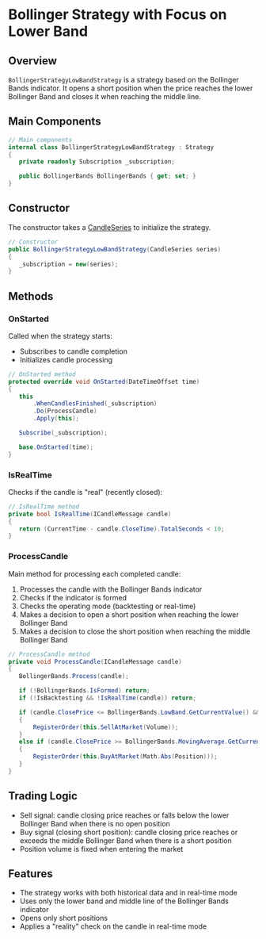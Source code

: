 # Bollinger Strategy with Focus on Lower Band

## Overview

`BollingerStrategyLowBandStrategy` is a strategy based on the Bollinger Bands indicator. It opens a short position when the price reaches the lower Bollinger Band and closes it when reaching the middle line.

## Main Components

```cs
// Main components
internal class BollingerStrategyLowBandStrategy : Strategy
{
   private readonly Subscription _subscription;

   public BollingerBands BollingerBands { get; set; }
}
```

## Constructor

The constructor takes a [CandleSeries](xref:StockSharp.Algo.Candles.CandleSeries) to initialize the strategy.

```cs
// Constructor
public BollingerStrategyLowBandStrategy(CandleSeries series)
{
   _subscription = new(series);
}
```

## Methods

### OnStarted

Called when the strategy starts:

- Subscribes to candle completion
- Initializes candle processing

```cs
// OnStarted method
protected override void OnStarted(DateTimeOffset time)
{
   this
       .WhenCandlesFinished(_subscription)
       .Do(ProcessCandle)
       .Apply(this);

   Subscribe(_subscription);

   base.OnStarted(time);
}
```

### IsRealTime

Checks if the candle is "real" (recently closed):

```cs
// IsRealTime method
private bool IsRealTime(ICandleMessage candle)
{
   return (CurrentTime - candle.CloseTime).TotalSeconds < 10;
}
```

### ProcessCandle

Main method for processing each completed candle:

1. Processes the candle with the Bollinger Bands indicator
2. Checks if the indicator is formed
3. Checks the operating mode (backtesting or real-time)
4. Makes a decision to open a short position when reaching the lower Bollinger Band
5. Makes a decision to close the short position when reaching the middle Bollinger Band

```cs
// ProcessCandle method
private void ProcessCandle(ICandleMessage candle)
{
   BollingerBands.Process(candle);

   if (!BollingerBands.IsFormed) return;
   if (!IsBacktesting && !IsRealTime(candle)) return;

   if (candle.ClosePrice <= BollingerBands.LowBand.GetCurrentValue() && Position == 0)
   {
       RegisterOrder(this.SellAtMarket(Volume));
   }
   else if (candle.ClosePrice >= BollingerBands.MovingAverage.GetCurrentValue() && Position < 0)
   {
       RegisterOrder(this.BuyAtMarket(Math.Abs(Position)));
   }
}
```

## Trading Logic

- Sell signal: candle closing price reaches or falls below the lower Bollinger Band when there is no open position
- Buy signal (closing short position): candle closing price reaches or exceeds the middle Bollinger Band when there is a short position
- Position volume is fixed when entering the market

## Features

- The strategy works with both historical data and in real-time mode
- Uses only the lower band and middle line of the Bollinger Bands indicator
- Opens only short positions
- Applies a "reality" check on the candle in real-time mode